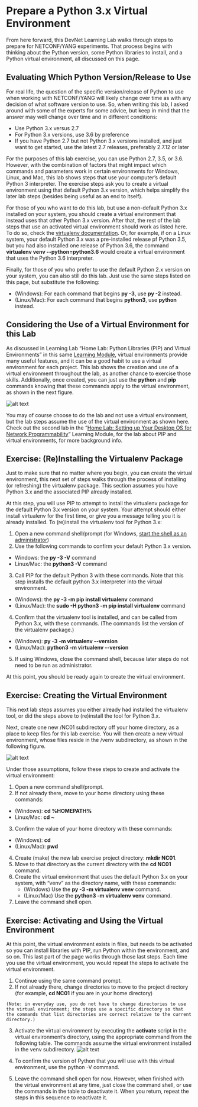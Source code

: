 # Prepare a Python 3.x Virtual Environment

From here forward, this DevNet Learning Lab walks through steps to prepare for NETCONF/YANG experiments. That process begins with thinking about the Python version, some Python libraries to install, and a Python virtual environment, all discussed on this page.

## Evaluating Which Python Version/Release to Use

For real life, the question of the specific version/release of Python to use when working with NETCONF/YANG will likely change over time as with any decision of what software version to use. So, when writing this lab, I asked around with some of the experts for some advice, but keep in mind that the answer may well change over time and in different conditions:

-   Use Python 3.x versus 2.7
-   For Python 3.x versions, use 3.6 by preference
-   If you have Python 2.7 but not Python 3.x versions installed, and just want to get started, use the latest 2.7 releases, preferably 2.7.12 or later

For the purposes of this lab exercise, you can use Python 2.7, 3.5, or 3.6. However, with the combination of factors that might impact which commands and parameters work in certain environments for Windows, Linux, and Mac, this lab shows steps that use your computer’s default Python 3 interpreter. The exercise steps ask you to create a virtual environment using that default Python 3.x version, which helps simplify the later lab steps (besides being useful as an end to itself).

For those of you who want to do this lab, but use a non-default Python 3.x installed on your system, you should create a virtual environment that instead uses that other Python 3.x version. After that, the rest of the lab steps that use an activated virtual environment should work as listed here. To do so, check the [virtualenv documentation](https://virtualenv.pypa.io/en/stable/reference/). Or, for example, if on a Linux system, your default Python 3.x was a pre-installed release pf Python 3.5, but you had also installed one release of Python 3.6, the command **virtualenv venv --python=python3.6** would create a virtual environment that uses the Python 3.6 interpreter.

Finally, for those of you who prefer to use the default Python 2.x version on your system, you can also still do this lab. Just use the same steps listed on this page, but substitute the following:

-   (Windows): For each command that begins **py -3**, use **py -2** instead.
-   (Linux/Mac): For each command that begins **python3**, use **python** instead.

## Considering the Use of a Virtual Environment for this Lab

As discussed in Learning Lab “Home Lab: Python Libraries (PIP) and Virtual Environments” in this same [Learning Module](https://learninglabs.cisco.com/modules/home-lab-desktop), virtual environments provide many useful features, and it can be a good habit to use a virtual environment for each project. This lab shows the creation and use of a virtual environment throughout the lab, as another chance to exercise those skills. Additionally, once created, you can just use the **python** and **pip** commands knowing that these commands apply to the virtual environment, as shown in the next figure.

![alt text](/posts/files/02-netconf-04-home-lab-netconf/assets/images/desktop-4-03.png)


You may of course choose to do the lab and not use a virtual environment, but the lab steps assume the use of the virtual environment as shown here. Check out the second lab in the “[Home Lab: Setting up Your Desktop OS for Network Programmability](https://learninglabs.cisco.com/modules/home-lab-desktop)” Learning Module, for the lab about PIP and virtual environments, for more background info.

## Exercise: (Re)Installing the Virtualenv Package

Just to make sure that no matter where you begin, you can create the virtual environment, this next set of steps walks through the process of installing (or refreshing) the virtualenv package. This section assumes you have Python 3.x and the associated PIP already installed.

At this step, you will use PIP to attempt to install the virtualenv package for the default Python 3.x version on your system. Your attempt should either install virtualenv for the first time, or give you a message telling you it is already installed. To (re)install the virtualenv tool for Python 3.x:

1.  Open a new command shell/prompt (for Windows, [start the shell as an administrator](https://technet.microsoft.com/en-us/library/cc947813(v=ws.10).aspx))
2.  Use the following commands to confirm your default Python 3.x version.
  -   Windows: the **py -3 -V** command
  -   Linux/Mac: the **python3 -V** command

3.  Call PIP for the default Python 3 with these commands. Note that this step installs the default python 3.x interpreter into the virtual environment.

  -   (Windows): the **py -3 -m pip install virtualenv** command
  -   (Linux/Mac): the **sudo -H python3 -m pip install virtualenv** command
4.  Confirm that the virtualenv tool is installed, and can be called from Python 3.x, with these commands. (The commands list the version of the virtualenv package.)

  -   (Windows): **py -3 -m virtualenv --version**
  -   (Linux/Mac): **python3 -m virtualenv --version**
5.  If using Windows, close the command shell, because later steps do not need to be run as administrator.

At this point, you should be ready again to create the virtual environment.

## Exercise: Creating the Virtual Environment

This next lab steps assumes you either already had installed the virtualenv tool, or did the steps above to (re)install the tool for Python 3.x.

Next, create one new /NC01 subdirectory off your home directory, as a place to keep files for this lab exercise. You will then create a new virtual environment, whose files reside in the /venv subdirectory, as shown in the following figure.

![alt text](/posts/files/02-netconf-04-home-lab-netconf/assets/images/desktop-4-04.png)


Under those assumptions, follow these steps to create and activate the virtual environment:

1.  Open a new command shell/prompt.
2.  If not already there, move to your home directory using these commands:
  -   (Windows): **cd %HOMEPATH%**
  -   Linux/Mac: **cd ~**
3.  Confirm the value of your home directory with these commands:
  -   (Windows): **cd**
  -   (Linux/Mac): **pwd**
4.  Create (make) the new lab exercise project directory: **mkdir NC01**.
5.  Move to that directory as the current directory with the **cd NC01** command.
6.  Create the virtual environment that uses the default Python 3.x on your system, with “venv” as the directory name, with these commands:
    -   (Windows) Use the **py -3 -m virtualenv venv** command.
    -   (Linux/Mac) Use the **python3 -m virtualenv venv** command.
7.  Leave the command shell open.

## Exercise: Activating and Using the Virtual Environment

At this point, the virtual environment exists in files, but needs to be activated so you can install libraries with PIP, run Python within the environment, and so on. This last part of the page works through those last steps. Each time you use the virtual environment, you would repeat the steps to activate the virtual environment.

1.  Continue using the same command prompt.
1.  If not already there, change directories to move to the project directory (for example, **cd NC01** if you are in your home directory)
```
(Note: in everyday use, you do not have to change directories to use the virtual environment; the steps use a specific directory so that the commands that list directories are correct relative to the current directory.)
```
3.  Activate the virtual environment by executing the **activate** script in the virtual environment’s directory, using the appropriate command from the following table. The commands assume the virtual environment installed in the venv subdirectory.
![alt text](/posts/files/02-netconf-04-home-lab-netconf/assets/images/desktop-4-table-01.png)

4.  To confirm the version of Python that you will use with this virtual environment, use the python -V command.
5.  Leave the command shell open for now. However, when finished with the virtual environment at any time, just close the command shell, or use the commands in the table to deactivate it. When you return, repeat the steps in this sequence to reactivate it.

